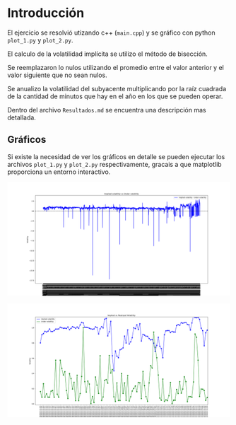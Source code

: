 # Introducción

El ejercicio se resolvió utizando c++ (`main.cpp`) y se gráfico con python `plot_1.py`
y `plot_2.py`.

El calculo de la volatilidad implícita se utilizo el método de bisección.

Se reemplazaron lo nulos utilizando el promedio entre el valor anterior y el valor
siguiente que no sean nulos.

Se anualizo la volatilidad del subyacente multiplicando por la raíz cuadrada de
la cantidad de minutos que hay en el año en los que se pueden operar.

Dentro del archivo `Resultados.md` se encuentra una descripción mas detallada.

## Gráficos

Si existe la necesidad de ver los gráficos en detalle se pueden ejecutar los
archivos `plot_1.py` y `plot_2.py` respectivamente, gracais a que matplotlib
proporciona un entorno interactivo.

![Figura completa](plots/Figure_1.png)

![Zoom](plots/Figure_2.png)
